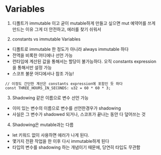 # Variables


1. 디폴트가 immutable 이고 굳이 mutable하게 만들고 싶으면 mut 예약어를 쓰게 만드는 이유
그게 더 안전하고, 에러를 찾기 쉬워서

2. constants vs immutable Variables
- 디폴트로 immutable 한 정도가 아니라 always immutable 하다
- 전역을 비록한 어디에나 선언 가능
- 런타임에 계산된 값을 통해서는 할당이 불가능하다. 오직 constants expression을 통해서만 설정 가능
- 스코프 불문 어디에서나 참조 가능!

```
// 이정도 간단한 계산은 constants expression에 포함인 듯 하다
const THREE_HOURS_IN_SECONDS: u32 = 60 * 60 * 3;
```

3. Shadowing 같은 이름으로 변수 선언 가능
- 이미 있는 변수의 이름으로 변수를 선언한경우가 shadowing
- 사실은 그 변수가 shadowed 되거나, 스코프가 끝나는 동안 다 덮어쓰는 것

4. Shadowing은 mutable과는 다름 
- let 키워드 없이 사용하면 에러가 나게 된다.
- 몇가지 전환 작업을 한 이후 다시 immutable하게 된다
- 타입의 변수를 shadowing 하는 개념이기 때문에, 당연히 타입도 무관함


